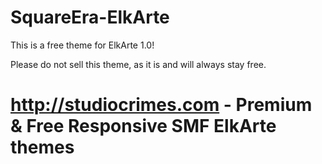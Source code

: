 SquareEra-ElkArte
=================

This is a free theme for ElkArte 1.0!

Please do not sell this theme, as it is and will always stay free.

http://studiocrimes.com - Premium & Free Responsive SMF ElkArte themes
=================

